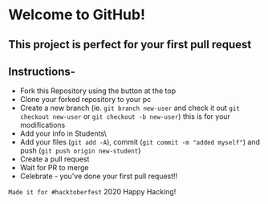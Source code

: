 # Welcome to GitHub!
## This project is perfect for your first pull request

## Instructions-

- Fork this Repository using the button at the top
- Clone your forked repository to your pc
- Create a new branch  (ie. ```git branch new-user``` and check it out ```git checkout new-user``` or ```git checkout -b new-user```) this is for your modifications
- Add your info in Students\
- Add your files (```git add -A```), commit (```git commit -m "added myself"```) and push (```git push origin new-student```)
- Create a pull request
- Wait for PR to merge
- Celebrate - you've done your first pull request!!

```Made it for #hacktoberfest``` 2020 Happy Hacking!

